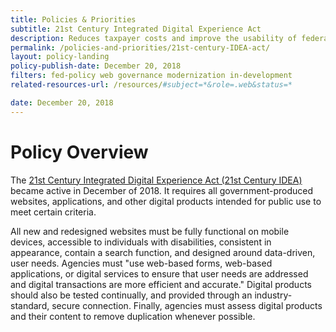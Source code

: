 ```yaml
---
title: Policies & Priorities
subtitle: 21st Century Integrated Digital Experience Act
description: Reduces taxpayer costs and improve the usability of federal websites by promoting electronic signatures, digital forms and self-service experiences.
permalink: /policies-and-priorities/21st-century-IDEA-act/
layout: policy-landing
policy-publish-date: December 20, 2018
filters: fed-policy web governance modernization in-development
related-resources-url: /resources/#subject=*&role=.web&status=*

date: December 20, 2018
---
```

# Policy Overview #
The [21st Century Integrated Digital Experience Act (21st Century IDEA)](https://www.congress.gov/bill/115th-congress/house-bill/5759/text) became active in December of 2018. It requires all government-produced websites, applications, and other digital products intended for public use to meet certain criteria.

All new and redesigned websites must be fully functional on mobile devices, accessible to individuals with disabilities, consistent in appearance, contain a search function, and designed around data-driven, user needs. Agencies must "use web-based forms, web-based applications, or digital services to ensure that user needs are addressed and digital transactions are more efficient and accurate." Digital products should also be tested continually, and provided through an industry-standard, secure connection. Finally, agencies must assess digital products and their content to remove duplication whenever possible.
&nbsp;
